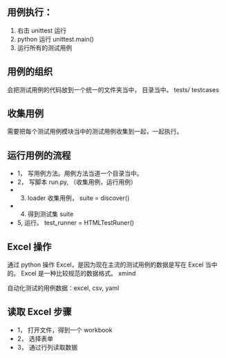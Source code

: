 ## 用例执行：
1. 右击 unittest 运行
2. python 运行 unittest.main()
3. 运行所有的测试用例

## 用例的组织

会把测试用例的代码放到一个统一的文件夹当中，
目录当中。
tests/  testcases


## 收集用例
需要把每个测试用例模块当中的测试用例收集到一起，一起执行。


## 运行用例的流程
- 1， 写用例方法。用例方法当道一个目录当中。
- 2， 写脚本 run.py,  （收集用例，运行用例）
- 3. loader 收集用例， suite =  discover()
- 4. 得到测试集 suite
- 5, 运行。 test_runner = HTMLTestRuner()


## Excel 操作
通过 python 操作 Excel，是因为现在主流的测试用例的数据是写在 Excel 当中的。
Excel 是一种比较规范的数据格式。
xmind

自动化测试的用例数据：excel, csv, yaml


## 读取 Excel 步骤
- 1， 打开文件，得到一个 workbook
- 2， 选择表单
- 3， 通过行列读取数据


